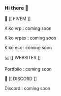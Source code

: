 ### Hi there 👋



🐌 [[ FIVEM ]]

Kiko vrp : coming soon

Kiko vrpex : coming soon

Kiko esx : coming soon



💻 [[ WEBSITES ]]

Portfolio : coming soon



👋  [[ DISCORD ]]

Discord : coming soon
